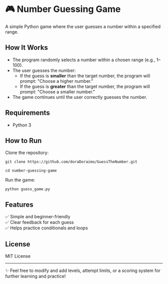 # 🎮 Number Guessing Game

A simple Python game where the user guesses a number within a specified range.

## How It Works

- The program randomly selects a number within a chosen range (e.g., 1–100).
- The user guesses the number:
  - If the guess is **smaller** than the target number, the program will prompt:
    "Choose a higher number."
  - If the guess is **greater** than the target number, the program will prompt:
    "Choose a smaller number."
- The game continues until the user correctly guesses the number.

## Requirements

- Python 3

## How to Run

Clone the repository:

```
git clone https://github.com/doraDoraimo/GuessTheNumber.git

cd number-guessing-game
```

Run the game:

```
python guess_game.py
```

## Features

✅ Simple and beginner-friendly  
✅ Clear feedback for each guess  
✅ Helps practice conditionals and loops

## License

MIT License

---

✨ Feel free to modify and add levels, attempt limits, or a scoring system for further learning and practice!
